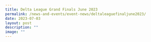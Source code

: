 ```yaml
---
title: Delta League Grand Finals June 2023
permalink: /news-and-events/event-news/deltaleaguefinaljune2023/
date: 2023-07-03
layout: post
description: ""
image: ""
---
```

